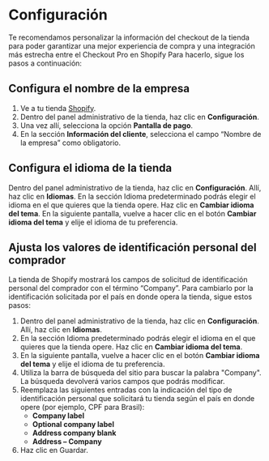 # Configuración

Te recomendamos personalizar la información del checkout de la tienda para poder garantizar una mejor experiencia de compra y una integración más estrecha entre el Checkout Pro en Shopify Para hacerlo, sigue los pasos a continuación:

## Configura el nombre de la empresa

1. Ve a tu tienda [Shopify](https://accounts.shopify.com/store-login).
2. Dentro del panel administrativo de la tienda, haz clic en **Configuración**.
3. Una vez allí, selecciona la opción **Pantalla de pago**.
4. En la sección **Información del cliente**, selecciona el campo “Nombre de la empresa” como obligatorio.

## Configura el idioma de la tienda

Dentro del panel administrativo de la tienda, haz clic en **Configuración**. Allí, haz clic en **Idiomas**.
En la sección Idioma predeterminado podrás elegir el idioma en el que quieres que la tienda opere. Haz clic en **Cambiar idioma del tema**. 
En la siguiente pantalla, vuelve a hacer clic en el botón **Cambiar idioma del tema** y elije el idioma de tu preferencia.

## Ajusta los valores de identificación personal del comprador

La tienda de Shopify mostrará los campos de solicitud de identificación personal del comprador con el término “Company”. Para cambiarlo por la identificación solicitada por el país en donde opera la tienda, sigue estos pasos:

1. Dentro del panel administrativo de la tienda, haz clic en **Configuración**. Allí, haz clic en **Idiomas**.
2. En la sección Idioma predeterminado podrás elegir el idioma en el que quieres que la tienda opere. Haz clic en **Cambiar idioma del tema**. 
3. En la siguiente pantalla, vuelve a hacer clic en el botón **Cambiar idioma del tema** y elije el idioma de tu preferencia.
4. Utiliza la barra de búsqueda del sitio para buscar la palabra "Company". La búsqueda devolverá varios campos que podrás modificar.
5. Reemplaza las siguientes entradas con la indicación del tipo de identificación personal que solicitará tu tienda según el país en donde opere (por ejemplo, CPF para Brasil):
    * **Company label**
    * **Optional company label**
    * **Address company blank**
    * **Address – Company**
6. Haz clic en Guardar.
